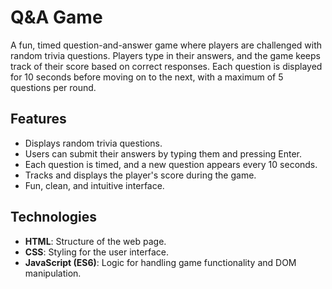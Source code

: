 # Q&A Game

A fun, timed question-and-answer game where players are challenged with random trivia questions. Players type in their answers, and the game keeps track of their score based on correct responses. Each question is displayed for 10 seconds before moving on to the next, with a maximum of 5 questions per round.


## Features
- Displays random trivia questions.
- Users can submit their answers by typing them and pressing Enter.
- Each question is timed, and a new question appears every 10 seconds.
- Tracks and displays the player's score during the game.
- Fun, clean, and intuitive interface.

## Technologies
- **HTML**: Structure of the web page.
- **CSS**: Styling for the user interface.
- **JavaScript (ES6)**: Logic for handling game functionality and DOM manipulation.


